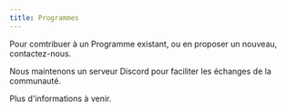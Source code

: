 ```yaml
---
title: Programmes
---
```


Pour comtribuer à un Programme existant, ou en proposer un nouveau, contactez-nous.

Nous maintenons un serveur Discord pour faciliter les échanges de la communauté.

Plus d'informations à venir.
